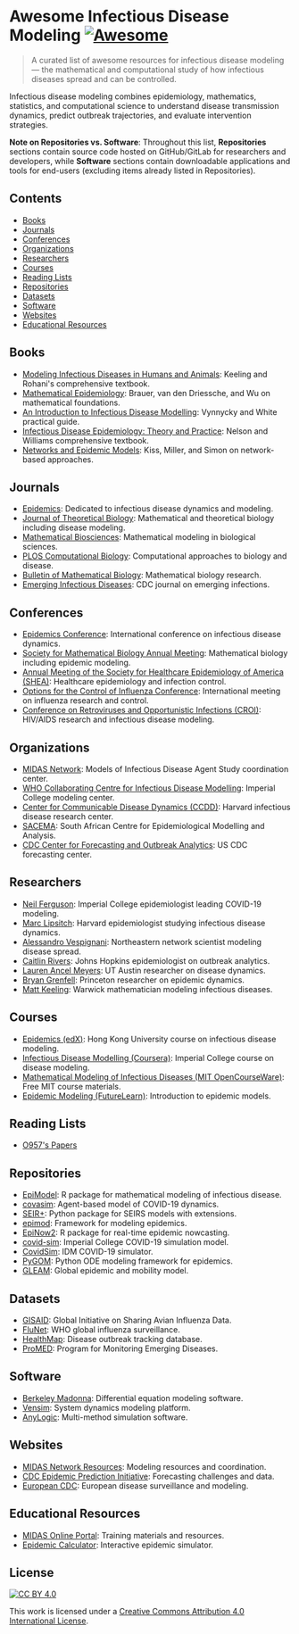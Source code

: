 # Awesome Infectious Disease Modeling [![Awesome](https://awesome.re/badge-flat.svg)](https://awesome.re)

> A curated list of awesome resources for infectious disease modeling — the mathematical and computational study of how infectious diseases spread and can be controlled.

Infectious disease modeling combines epidemiology, mathematics, statistics, and computational science to understand disease transmission dynamics, predict outbreak trajectories, and evaluate intervention strategies.

**Note on Repositories vs. Software**: Throughout this list, **Repositories** sections contain source code hosted on GitHub/GitLab for researchers and developers, while **Software** sections contain downloadable applications and tools for end-users (excluding items already listed in Repositories).

## Contents

- [Books](#books)
- [Journals](#journals)
- [Conferences](#conferences)
- [Organizations](#organizations)
- [Researchers](#researchers)
- [Courses](#courses)
- [Reading Lists](#reading-lists)
- [Repositories](#repositories)
- [Datasets](#datasets)
- [Software](#software)
- [Websites](#websites)
- [Educational Resources](#educational-resources)

## Books

- [Modeling Infectious Diseases in Humans and Animals](https://press.princeton.edu/books/hardcover/9780691116174/modeling-infectious-diseases-in-humans-and-animals): Keeling and Rohani's comprehensive textbook.
- [Mathematical Epidemiology](https://www.springer.com/gp/book/9783540789109): Brauer, van den Driessche, and Wu on mathematical foundations.
- [An Introduction to Infectious Disease Modelling](https://global.oup.com/academic/product/an-introduction-to-infectious-disease-modelling-9780198565765): Vynnycky and White practical guide.
- [Infectious Disease Epidemiology: Theory and Practice](https://www.amazon.com/Infectious-Disease-Epidemiology-Theory-Practice/dp/1449683797): Nelson and Williams comprehensive textbook.
- [Networks and Epidemic Models](https://academic.oup.com/book/27755): Kiss, Miller, and Simon on network-based approaches.

## Journals

- [Epidemics](https://www.journals.elsevier.com/epidemics): Dedicated to infectious disease dynamics and modeling.
- [Journal of Theoretical Biology](https://www.journals.elsevier.com/journal-of-theoretical-biology): Mathematical and theoretical biology including disease modeling.
- [Mathematical Biosciences](https://www.journals.elsevier.com/mathematical-biosciences): Mathematical modeling in biological sciences.
- [PLOS Computational Biology](https://journals.plos.org/ploscompbiol/): Computational approaches to biology and disease.
- [Bulletin of Mathematical Biology](https://www.springer.com/journal/11538): Mathematical biology research.
- [Emerging Infectious Diseases](https://wwwnc.cdc.gov/eid/): CDC journal on emerging infections.

## Conferences

- [Epidemics Conference](https://www.epidemics.elsevier.com/): International conference on infectious disease dynamics.
- [Society for Mathematical Biology Annual Meeting](https://www.smb.org/): Mathematical biology including epidemic modeling.
- [Annual Meeting of the Society for Healthcare Epidemiology of America (SHEA)](https://shea.confex.com/): Healthcare epidemiology and infection control.
- [Options for the Control of Influenza Conference](https://www.isirv.org/site/): International meeting on influenza research and control.
- [Conference on Retroviruses and Opportunistic Infections (CROI)](https://www.croiconference.org/): HIV/AIDS research and infectious disease modeling.

## Organizations

- [MIDAS Network](https://midasnetwork.us/): Models of Infectious Disease Agent Study coordination center.
- [WHO Collaborating Centre for Infectious Disease Modelling](https://www.imperial.ac.uk/mrc-global-infectious-disease-analysis/): Imperial College modeling center.
- [Center for Communicable Disease Dynamics (CCDD)](https://ccdd.hsph.harvard.edu/): Harvard infectious disease research center.
- [SACEMA](https://www.sacema.org/): South African Centre for Epidemiological Modelling and Analysis.
- [CDC Center for Forecasting and Outbreak Analytics](https://www.cdc.gov/forecast-outbreak-analytics/): US CDC forecasting center.

## Researchers

- [Neil Ferguson](https://www.imperial.ac.uk/people/neil.ferguson): Imperial College epidemiologist leading COVID-19 modeling.
- [Marc Lipsitch](https://www.hsph.harvard.edu/marc-lipsitch/): Harvard epidemiologist studying infectious disease dynamics.
- [Alessandro Vespignani](https://www.networkscienceinstitute.org/people/alessandro-vespignani): Northeastern network scientist modeling disease spread.
- [Caitlin Rivers](https://www.jhsph.edu/faculty/directory/profile/4685/caitlin-rivers): Johns Hopkins epidemiologist on outbreak analytics.
- [Lauren Ancel Meyers](https://www.bio.utexas.edu/research/meyers/): UT Austin researcher on disease dynamics.
- [Bryan Grenfell](https://eeb.princeton.edu/people/bryan-grenfell): Princeton researcher on epidemic dynamics.
- [Matt Keeling](https://warwick.ac.uk/fac/sci/mathsys/people/keeling/): Warwick mathematician modeling infectious diseases.

## Courses

- [Epidemics (edX)](https://www.edx.org/): Hong Kong University course on infectious disease modeling.
- [Infectious Disease Modelling (Coursera)](https://www.coursera.org/): Imperial College course on disease modeling.
- [Mathematical Modeling of Infectious Diseases (MIT OpenCourseWare)](https://ocw.mit.edu/): Free MIT course materials.
- [Epidemic Modeling (FutureLearn)](https://www.futurelearn.com/): Introduction to epidemic models.

## Reading Lists

- [O957's Papers](assets/o957_reading_list.md)

## Repositories

- [EpiModel](https://github.com/statnet/EpiModel): R package for mathematical modeling of infectious disease.
- [covasim](https://github.com/InstituteforDiseaseModeling/covasim): Agent-based model of COVID-19 dynamics.
- [SEIR+](https://github.com/ryansmcgee/seirsplus): Python package for SEIRS models with extensions.
- [epimod](https://github.com/qBioTurin/epimod): Framework for modeling epidemics.
- [EpiNow2](https://github.com/epiforecasts/EpiNow2): R package for real-time epidemic nowcasting.
- [covid-sim](https://github.com/mrc-ide/covid-sim): Imperial College COVID-19 simulation model.
- [CovidSim](https://github.com/InstituteforDiseaseModeling/covasim): IDM COVID-19 simulator.
- [PyGOM](https://github.com/PublicHealthEngland/pygom): Python ODE modeling framework for epidemics.
- [GLEAM](https://github.com/gleamviz/gleam): Global epidemic and mobility model.

## Datasets

- [GISAID](https://www.gisaid.org/): Global Initiative on Sharing Avian Influenza Data.
- [FluNet](https://www.who.int/tools/flunet): WHO global influenza surveillance.
- [HealthMap](https://www.healthmap.org/): Disease outbreak tracking database.
- [ProMED](https://promedmail.org/): Program for Monitoring Emerging Diseases.

## Software

- [Berkeley Madonna](https://www.berkeley-madonna.com/): Differential equation modeling software.
- [Vensim](https://vensim.com/): System dynamics modeling platform.
- [AnyLogic](https://www.anylogic.com/): Multi-method simulation software.

## Websites

- [MIDAS Network Resources](https://midasnetwork.us/): Modeling resources and coordination.
- [CDC Epidemic Prediction Initiative](https://www.cdc.gov/flu/weekly/flusight/): Forecasting challenges and data.
- [European CDC](https://www.ecdc.europa.eu/): European disease surveillance and modeling.

## Educational Resources

- [MIDAS Online Portal](https://midasnetwork.us/): Training materials and resources.
- [Epidemic Calculator](http://gabgoh.github.io/COVID/index.html): Interactive epidemic simulator.

## License

[![CC BY 4.0](https://i.creativecommons.org/l/by/4.0/88x31.png)](https://creativecommons.org/licenses/by/4.0/)

This work is licensed under a [Creative Commons Attribution 4.0 International License](https://creativecommons.org/licenses/by/4.0/).
